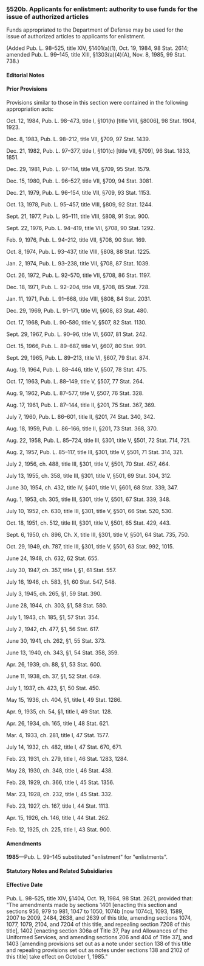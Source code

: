 ### §520b. Applicants for enlistment: authority to use funds for the issue of authorized articles ###

Funds appropriated to the Department of Defense may be used for the issue of authorized articles to applicants for enlistment.

(Added Pub. L. 98–525, title XIV, §1401(a)(1), Oct. 19, 1984, 98 Stat. 2614; amended Pub. L. 99–145, title XIII, §1303(a)(4)(A), Nov. 8, 1985, 99 Stat. 738.)

#### **Editorial Notes** ####

#### Prior Provisions ####

Provisions similar to those in this section were contained in the following appropriation acts:

Oct. 12, 1984, Pub. L. 98–473, title I, §101(h) [title VIII, §8006], 98 Stat. 1904, 1923.

Dec. 8, 1983, Pub. L. 98–212, title VII, §709, 97 Stat. 1439.

Dec. 21, 1982, Pub. L. 97–377, title I, §101(c) [title VII, §709], 96 Stat. 1833, 1851.

Dec. 29, 1981, Pub. L. 97–114, title VII, §709, 95 Stat. 1579.

Dec. 15, 1980, Pub. L. 96–527, title VII, §709, 94 Stat. 3081.

Dec. 21, 1979, Pub. L. 96–154, title VII, §709, 93 Stat. 1153.

Oct. 13, 1978, Pub. L. 95–457, title VIII, §809, 92 Stat. 1244.

Sept. 21, 1977, Pub. L. 95–111, title VIII, §808, 91 Stat. 900.

Sept. 22, 1976, Pub. L. 94–419, title VII, §708, 90 Stat. 1292.

Feb. 9, 1976, Pub. L. 94–212, title VII, §708, 90 Stat. 169.

Oct. 8, 1974, Pub. L. 93–437, title VIII, §808, 88 Stat. 1225.

Jan. 2, 1974, Pub. L. 93–238, title VII, §708, 87 Stat. 1039.

Oct. 26, 1972, Pub. L. 92–570, title VII, §708, 86 Stat. 1197.

Dec. 18, 1971, Pub. L. 92–204, title VII, §708, 85 Stat. 728.

Jan. 11, 1971, Pub. L. 91–668, title VIII, §808, 84 Stat. 2031.

Dec. 29, 1969, Pub. L. 91–171, title VI, §608, 83 Stat. 480.

Oct. 17, 1968, Pub. L. 90–580, title V, §507, 82 Stat. 1130.

Sept. 29, 1967, Pub. L. 90–96, title VI, §607, 81 Stat. 242.

Oct. 15, 1966, Pub. L. 89–687, title VI, §607, 80 Stat. 991.

Sept. 29, 1965, Pub. L. 89–213, title VI, §607, 79 Stat. 874.

Aug. 19, 1964, Pub. L. 88–446, title V, §507, 78 Stat. 475.

Oct. 17, 1963, Pub. L. 88–149, title V, §507, 77 Stat. 264.

Aug. 9, 1962, Pub. L. 87–577, title V, §507, 76 Stat. 328.

Aug. 17, 1961, Pub. L. 87–144, title II, §201, 75 Stat. 367, 369.

July 7, 1960, Pub. L. 86–601, title II, §201, 74 Stat. 340, 342.

Aug. 18, 1959, Pub. L. 86–166, title II, §201, 73 Stat. 368, 370.

Aug. 22, 1958, Pub. L. 85–724, title III, §301, title V, §501, 72 Stat. 714, 721.

Aug. 2, 1957, Pub. L. 85–117, title III, §301, title V, §501, 71 Stat. 314, 321.

July 2, 1956, ch. 488, title III, §301, title V, §501, 70 Stat. 457, 464.

July 13, 1955, ch. 358, title III, §301, title V, §501, 69 Stat. 304, 312.

June 30, 1954, ch. 432, title IV, §401, title VI, §601, 68 Stat. 339, 347.

Aug. 1, 1953, ch. 305, title III, §301, title V, §501, 67 Stat. 339, 348.

July 10, 1952, ch. 630, title III, §301, title V, §501, 66 Stat. 520, 530.

Oct. 18, 1951, ch. 512, title III, §301, title V, §501, 65 Stat. 429, 443.

Sept. 6, 1950, ch. 896, Ch. X, title III, §301, title V, §501, 64 Stat. 735, 750.

Oct. 29, 1949, ch. 787, title III, §301, title V, §501, 63 Stat. 992, 1015.

June 24, 1948, ch. 632, 62 Stat. 655.

July 30, 1947, ch. 357, title I, §1, 61 Stat. 557.

July 16, 1946, ch. 583, §1, 60 Stat. 547, 548.

July 3, 1945, ch. 265, §1, 59 Stat. 390.

June 28, 1944, ch. 303, §1, 58 Stat. 580.

July 1, 1943, ch. 185, §1, 57 Stat. 354.

July 2, 1942, ch. 477, §1, 56 Stat. 617.

June 30, 1941, ch. 262, §1, 55 Stat. 373.

June 13, 1940, ch. 343, §1, 54 Stat. 358, 359.

Apr. 26, 1939, ch. 88, §1, 53 Stat. 600.

June 11, 1938, ch. 37, §1, 52 Stat. 649.

July 1, 1937, ch. 423, §1, 50 Stat. 450.

May 15, 1936, ch. 404, §1, title I, 49 Stat. 1286.

Apr. 9, 1935, ch. 54, §1, title I, 49 Stat. 128.

Apr. 26, 1934, ch. 165, title I, 48 Stat. 621.

Mar. 4, 1933, ch. 281, title I, 47 Stat. 1577.

July 14, 1932, ch. 482, title I, 47 Stat. 670, 671.

Feb. 23, 1931, ch. 279, title I, 46 Stat. 1283, 1284.

May 28, 1930, ch. 348, title I, 46 Stat. 438.

Feb. 28, 1929, ch. 366, title I, 45 Stat. 1356.

Mar. 23, 1928, ch. 232, title I, 45 Stat. 332.

Feb. 23, 1927, ch. 167, title I, 44 Stat. 1113.

Apr. 15, 1926, ch. 146, title I, 44 Stat. 262.

Feb. 12, 1925, ch. 225, title I, 43 Stat. 900.

#### Amendments ####

**1985**—Pub. L. 99–145 substituted "enlistment" for "enlistments".

#### **Statutory Notes and Related Subsidiaries** ####

#### Effective Date ####

Pub. L. 98–525, title XIV, §1404, Oct. 19, 1984, 98 Stat. 2621, provided that: "The amendments made by sections 1401 [enacting this section and sections 956, 979 to 981, 1047 to 1050, 1074b [now 1074c], 1093, 1589, 2007 to 2009, 2484, 2638, and 2639 of this title, amending sections 1074, 1077, 1079, 2104, and 7204 of this title, and repealing section 7208 of this title], 1402 [enacting section 306a of Title 37, Pay and Allowances of the Uniformed Services, and amending sections 206 and 404 of Title 37], and 1403 [amending provisions set out as a note under section 138 of this title and repealing provisions set out as notes under sections 138 and 2102 of this title] take effect on October 1, 1985."